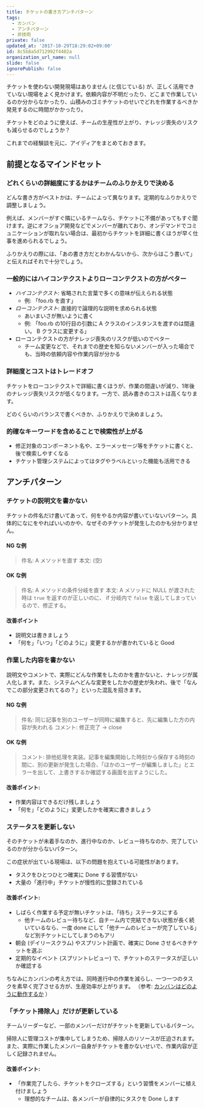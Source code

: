 ```yaml
---
title: チケットの書き方アンチパターン
tags:
  - カンバン
  - アンチパターン
  - 非技術
private: false
updated_at: '2017-10-29T18:29:02+09:00'
id: 8c5b8a5d712992f4402a
organization_url_name: null
slide: false
ignorePublish: false
---
```

チケットを使わない開発現場はありません (と信じている) が、正しく活用できていない現場をよく見かけます。依頼内容が不明だったり、どこまで作業しているのか分からなかったり、山積みのゴミチケットのせいでどれを作業するべきか発見するのに時間がかかったり。

チケットをどのように使えば、チームの生産性が上がり、ナレッジ喪失のリスクも減らせるのでしょうか？

これまでの経験談を元に、アイディアをまとめておきます。


前提となるマインドセット
----
### どれくらいの詳細度にするかはチームのふりかえりで決める

どんな書き方がベストかは、チームによって異なります。定期的なふりかえりで調整しましょう。

例えば、メンバーがすぐ隣にいるチームなら、チケットに不備があってもすぐ聞けます。逆にオフショア開発などでメンバーが離れており、オンデマンドでコミュニケーションが取れない場合は、最初からチケットを詳細に書くほうが早く仕事を進められるでしょう。

ふりかえりの際には、「あの書き方だとわかんないから、次からはこう書いて」と伝えればそれで十分でしょう。

### 一般的にはハイコンテクストよりローコンテクストの方がベター

- *ハイコンテクスト*: 省略された言葉で多くの意味が伝えられる状態
  - 例: 「foo.rb を直す」
- *ローコンテクスト*: 直接的で論理的な説明を求められる状態
  - あいまいさが無いように書く
  - 例: 「foo.rb の10行目の引数に A クラスのインスタンスを渡すのは間違い。 B クラスに変更する」
- ローコンテクストの方がナレッジ喪失のリスクが低いのでベター
  - チーム変更などで、それまでの歴史を知らないメンバーが入った場合でも、当時の依頼内容や作業内容が分かる

### 詳細度とコストはトレードオフ

チケットをローコンテクストで詳細に書くほうが、作業の間違いが減り、1年後のナレッジ喪失リスクが低くなります。一方で、読み書きのコストは高くなります。

どのくらいのバランスで書くべきか、ふりかえりで決めましょう。

### 的確なキーワードを含めることで検索性が上がる

- 修正対象のコンポーネント名や、エラーメッセージ等をチケットに書くと、後で検索しやすくなる
- チケット管理システムによってはタグやラベルといった機能も活用できる


アンチパターン
----
### チケットの説明文を書かない

チケットの件名だけ書いてあって、何をやるか内容が書いていないパターン。具体的になにをやればいいのかや、なぜそのチケットが発生したのかも分かりません。

#### NG な例

> 件名: A メソッドを直す
> 本文: (空)

#### OK な例

> 件名: A メソッドの条件分岐を直す
> 本文: A メソッドに NULL が渡された時は `true` を返すのが正しいのに、 if 分岐内で `false` を返してしまっているので、修正する。

#### 改善ポイント

- 説明文は書きましょう
- 「何を」「いつ」「どのように」変更するかが書かれていると Good

### 作業した内容を書かない

説明文やコメントで、実際にどんな作業をしたのかを書かないと、ナレッジが属人化します。また、システムへどんな変更をしたかの歴史が失われ、後で「なんでこの部分変更されてるの？」といった混乱を招きます。

#### NG な例

> 件名: 同じ記事を別のユーザーが同時に編集すると、先に編集した方の内容が失われる
> コメント: 修正完了 → close

#### OK な例

> コメント: 排他処理を実装。記事を編集開始した時刻から保存する時刻の間に、別の更新が発生した場合、「ほかのユーザーが編集しました」とエラーを出して、上書きするか確認する画面を出すようにした。

#### 改善ポイント:

- 作業内容はできるだけ残しましょう
- 「何を」「どのように」変更したかを確実に書きましょう

### ステータスを更新しない

そのチケットが未着手なのか、進行中なのか、レビュー待ちなのか、完了しているのかが分からないパターン。

この症状が出ている現場は、以下の問題を抱えている可能性があります。

- タスクをひとつひとつ確実に Done する習慣がない
- 大量の「進行中」チケットが慢性的に登録されている

#### 改善ポイント:

- しばらく作業する予定が無いチケットは、「待ち」ステータスにする
  - 他チームのレビュー待ちなど、自チーム内で完結できない状態が長く続いているなら、一度 done にして「他チームのレビューが完了している」など別チケットにしてしまうのもアリ
- 朝会 (デイリースクラム) やスプリント計画で、確実に Done させるべきチケットを選ぶ
- 定期的なイベント (スプリントレビュー) で、チケットのステータスが正しいか確認する

ちなみにカンバンの考え方では、同時進行中の作業を減らし、一つ一つのタスクを素早く完了させる方が、生産効率が上がります。 （参考: [カンバンはどのように動作するか](https://www.infoq.com/jp/articles/how-kanban-works) ）


### 「チケット掃除人」だけが更新している

チームリーダーなど、一部のメンバーだけがチケットを更新しているパターン。

掃除人に管理コストが集中してしまうため、掃除人のリソースが圧迫されます。また、実際に作業したメンバー自身がチケットを書かないせいで、作業内容が正しく記録されません。

#### 改善ポイント:

- 「作業完了したら、チケットをクローズする」という習慣をメンバーに植え付けましょう
  - 理想的なチームは、各メンバーが自律的にタスクを Done します

